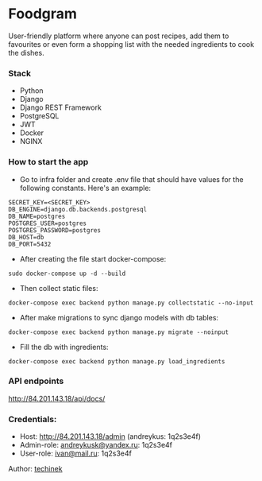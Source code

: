 # Foodgram

User-friendly platform where anyone can post recipes, add them to favourites
or even form a shopping list with the needed ingredients to cook the dishes.

### Stack
- Python
- Django
- Django REST Framework
- PostgreSQL
- JWT
- Docker
- NGINX

### How to start the app
- Go to infra folder and create .env file that should have values for the
following constants. Here's an example:
```
SECRET_KEY=<SECRET_KEY>
DB_ENGINE=django.db.backends.postgresql
DB_NAME=postgres
POSTGRES_USER=postgres
POSTGRES_PASSWORD=postgres
DB_HOST=db
DB_PORT=5432
```
- After creating the file start docker-compose:
```
sudo docker-compose up -d --build
```
- Then collect static files:
```
docker-compose exec backend python manage.py collectstatic --no-input
```
- After make migrations to sync django models with db tables:
```
docker-compose exec backend python manage.py migrate --noinput
```
- Fill the db with ingredients:
```
docker-compose exec backend python manage.py load_ingredients
```

### API endpoints
http://84.201.143.18/api/docs/

### Credentials:
- Host: http://84.201.143.18/admin (andreykus: 1q2s3e4f)
- Admin-role: andreykusk@yandex.ru: 1q2s3e4f
- User-role: ivan@mail.ru: 1q2s3e4f

Author: [techinek](https://github.com/Techinek)